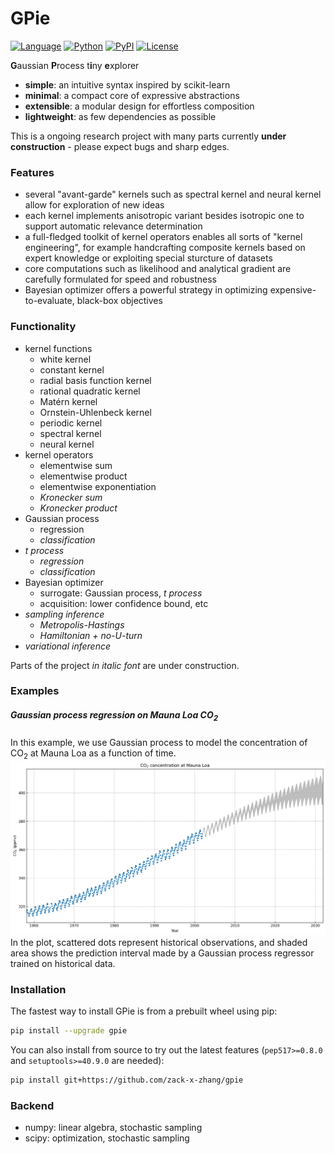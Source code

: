 # GPie
[![Language](https://img.shields.io/github/languages/top/zack-x-zhang/gpie)](https://github.com/zack-x-zhang/gpie)
[![Python](https://img.shields.io/pypi/pyversions/gpie)](https://www.python.org)
[![PyPI](https://img.shields.io/pypi/v/gpie)](https://pypi.python.org/pypi/gpie)
[![License](https://img.shields.io/github/license/zack-x-zhang/gpie)](https://opensource.org/licenses/BSD-3-Clause)

**G**aussian **P**rocess t**i**ny **e**xplorer

- **simple**: an intuitive syntax inspired by scikit-learn
- **minimal**: a compact core of expressive abstractions
- **extensible**: a modular design for effortless composition
- **lightweight**: as few dependencies as possible

This is a ongoing research project with many parts currently **under construction** - please expect bugs and sharp edges.


### Features

- several "avant-garde" kernels such as spectral kernel and neural kernel allow for exploration of new ideas
- each kernel implements anisotropic variant besides isotropic one to support automatic relevance determination
- a full-fledged toolkit of kernel operators enables all sorts of "kernel engineering", for example handcrafting composite kernels based on expert knowledge or exploiting special sturcture of datasets
- core computations such as likelihood and analytical gradient are carefully formulated for speed and robustness
- Bayesian optimizer offers a powerful strategy in optimizing expensive-to-evaluate, black-box objectives


### Functionality

- kernel functions
    - white kernel
    - constant kernel
    - radial basis function kernel
    - rational quadratic kernel
    - Matérn kernel
    - Ornstein-Uhlenbeck kernel
    - periodic kernel
    - spectral kernel
    - neural kernel
- kernel operators
    - elementwise sum
    - elementwise product
    - elementwise exponentiation
    - *Kronecker sum*
    - *Kronecker product*
- Gaussian process
    - regression
    - *classification*
- *t process*
    - *regression*
    - *classification*
- Bayesian optimizer
    - surrogate: Gaussian process, *t process*
    - acquisition: lower confidence bound, etc
- *sampling inference*
    - *Metropolis-Hastings*
    - *Hamiltonian + no-U-turn*
- *variational inference*

Parts of the project *in italic font* are under construction.


### Examples

##### Gaussian process regression on Mauna Loa CO<sub>2</sub>
In this example, we use Gaussian process to model the concentration of CO<sub>2</sub> at Mauna Loa as a function of time.
![alt text](./examples/mauna-loa-co2.png)
In the plot, scattered dots represent historical observations, and shaded area shows the prediction interval made by a Gaussian process regressor trained on historical data.


### Installation

The fastest way to install GPie is from a prebuilt wheel using pip:
```bash
pip install --upgrade gpie
```

You can also install from source to try out the latest features (`pep517>=0.8.0` and `setuptools>=40.9.0` are needed):
```bash
pip install git+https://github.com/zack-x-zhang/gpie
```


### Backend

- numpy: linear algebra, stochastic sampling
- scipy: optimization, stochastic sampling
